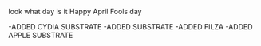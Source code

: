 look what day is it
Happy April Fools day


-ADDED CYDIA SUBSTRATE
-ADDED SUBSTRATE
-ADDED FILZA
-ADDED APPLE SUBSTRATE
